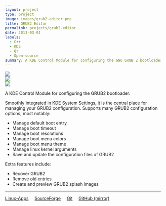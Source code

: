 ```yaml
---
layout: project
type: project
image: images/grub2-editor.png
title: GRUB2 Editor
permalink: projects/grub2-editor
date: 2011-03-01
labels:
  - C++
  - KDE
  - Qt
  - Open-source
summary: A KDE Control Module for configuring the GNU GRUB 2 bootloader.
---
```


<div class="ui segment">
  <div class="ui three column grid">
    <div class="column">
      <a href="https://cdn.pling.com/img//hive/content-pre1/139643-1.png"><img class="ui rounded image" src="https://cdn.pling.com/img//hive/content-pre1/139643-1.png"></a>
    </div>
    <div class="column">
      <a href="https://cdn.pling.com/img//hive/content-pre2/139643-2.png"><img class="ui rounded image" src="https://cdn.pling.com/img//hive/content-pre2/139643-2.png"></a>
    </div>
    <div class="column">
      <a href="https://cdn.pling.com/img//hive/content-pre3/139643-3.png"><img class="ui rounded image" src="https://cdn.pling.com/img//hive/content-pre3/139643-3.png"></a>
    </div>
  </div>
</div>

A KDE Control Module for configuring the GRUB2 bootloader.

Smoothly integrated in KDE System Settings, it is the central place for managing your GRUB2 configuration. Supports many GRUB2 configuration options, most notably:
 * Manage default boot entry
 * Manage boot timeout
 * Manage boot resolutions
 * Manage boot menu colors
 * Manage boot menu theme
 * Manage linux kernel arguments
 * Save and update the configuration files of GRUB2

 Extra features include:
 * Recover GRUB2
 * Remove old entries
 * Create and preview GRUB2 splash images

<hr/>

[<i class="linux icon"></i>Linux-Apps](https://www.linux-apps.com/p/1127844/)&nbsp;&nbsp;&nbsp;&nbsp;&nbsp;[<i class="code icon"></i>SourceForge](https://sourceforge.net/projects/kcm-grub2/)&nbsp;&nbsp;&nbsp;&nbsp;&nbsp;[<i class="code branch icon"></i>Git](https://cgit.kde.org/kcm-grub2.git/)&nbsp;&nbsp;&nbsp;&nbsp;&nbsp;[<i class="github icon"></i>GitHub (mirror)](https://github.com/KDE/kcm-grub2)
